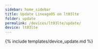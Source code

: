 ```yaml
---
sidebar: home_sidebar
title: Update LineageOS on lt03lte
folder: update
permalink: /devices/lt03lte/update/
device: lt03lte
---
```

{% include templates/device_update.md %}
